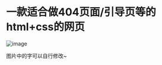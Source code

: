 <h1>一款适合做404页面/引导页等的html+css的网页</h1>

![image](https://github.com/xgnw/Code-collection/404%E9%A1%B5%E9%9D%A2/1.jpg)

图片中的字可以自行修改~

